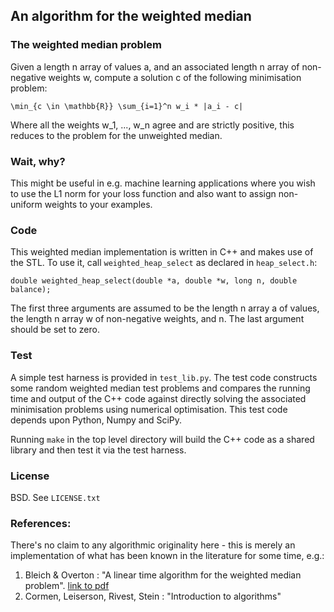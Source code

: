 An algorithm for the weighted median
------------------------------------

### The weighted median problem

Given a length n array of values a, and an associated length n array of non-negative
weights w, compute a solution c of the following minimisation problem:

    \min_{c \in \mathbb{R}} \sum_{i=1}^n w_i * |a_i - c|

Where all the weights w_1, ..., w_n agree and are strictly positive, this reduces to
the problem for the unweighted median.

### Wait, why?

This might be useful in e.g. machine learning applications where you wish to use the
L1 norm for your loss function and also want to assign non-uniform weights to your
examples.

### Code

This weighted median implementation is written in C++ and makes use of the STL.
To use it, call `weighted_heap_select` as declared in `heap_select.h`:

    double weighted_heap_select(double *a, double *w, long n, double balance);

The first three arguments are assumed to be the length n array a of values,
the length n array w of non-negative weights, and n. The last argument should
be set to zero.

### Test

A simple test harness is provided in `test_lib.py`. The test code constructs
some random weighted median test problems and compares the running time and
output of the C++ code against directly solving the associated minimisation
problems using numerical optimisation. This test code depends upon Python,
Numpy and SciPy.

Running `make` in the top level directory will build the C++ code as a shared
library and then test it via the test harness.

### License

BSD. See `LICENSE.txt`

### References:

There's no claim to any algorithmic originality here - this is merely an
implementation of what has been known in the literature for some time, e.g.:

1.  Bleich & Overton : "A linear time algorithm for the weighted median problem". [link to pdf](http://ia600304.us.archive.org/22/items/lineartimealgori00blei/lineartimealgori00blei.pdf)
2.  Cormen, Leiserson, Rivest, Stein : "Introduction to algorithms"

